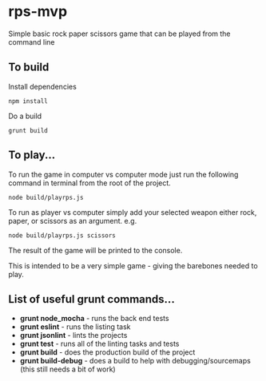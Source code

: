 # rps-mvp
Simple basic rock paper scissors game that can be played from the command line

## To build
Install dependencies

```
npm install
```
Do a build

```
grunt build
```

## To play...
To run the game in computer vs computer mode just run the following command in terminal from the root of the project.

```
node build/playrps.js
```

To run as player vs computer simply add your selected weapon either rock, paper, or scissors as an argument. e.g.

```
node build/playrps.js scissors
```

The result of the game will be printed to the console.

This is intended to be a very simple game - giving the barebones needed to play.

## List of useful grunt commands...
* **grunt node_mocha** - runs the back end tests
* **grunt eslint** - runs the listing task
* **grunt jsonlint** - lints the projects
* **grunt test** - runs all of the linting tasks and tests
* **grunt build** - does the production build of the project
* **grunt build-debug** - does a build to help with debugging/sourcemaps (this still needs a bit of work)

